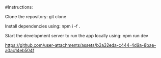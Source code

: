 #Instructions: 

Clone the repository: git clone <repository-url> 

Install dependencies using: npm i -f .

Start the development server to run the app locally using: npm run dev

https://github.com/user-attachments/assets/b3a32eda-c444-4d9a-8bae-a0ac14eb504f



